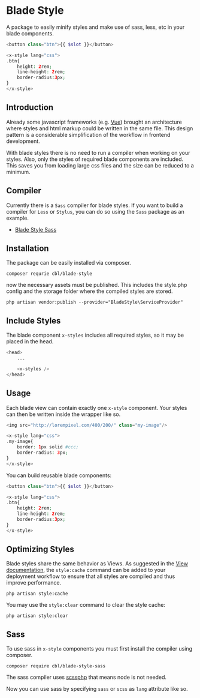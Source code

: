 # Blade Style

A package to easily minify styles and make use of sass, less, etc in your blade
components.

```php
<button class="btn">{{ $slot }}</button>

<x-style lang="css">
.btn{
    height: 2rem;
    line-height: 2rem;
    border-radius:3px;
}
</x-style>
```

## Introduction

Already some javascript frameworks (e.g. [Vue](https://vuejs.org/)) brought an
architecture where styles and html markup could be written in the same file.
This design pattern is a considerable simplification of the workflow in frontend
development.

With blade styles there is no need to run a compiler when working on your
styles. Also, only the styles of required blade components are included. This
saves you from loading large css files and the size can be reduced to a minimum.

## Compiler

Currently there is a `Sass` compiler for blade styles. If you want to build a
compiler for `Less` or `Stylus`, you can do so using the `Sass` package as an
example.

-   [Blade Style Sass](https://github.com/cbl/blade-style-sass)

## Installation

The package can be easily installed via composer.

```shell
composer requrie cbl/blade-style
```

now the necessary assets must be published. This includes the style.php config
and the storage folder where the compiled styles are stored.

```shell
php artisan vendor:publish --provider="BladeStyle\ServiceProvider"
```

## Include Styles

The blade component `x-styles` includes all required styles, so it may be placed
in the head.

```php
<head>
    ...

    <x-styles />
</head>
```

## Usage

Each blade view can contain exactly one `x-style` component. Your styles can
then be written inside the wrapper like so.

```php
<img src="http://lorempixel.com/400/200/" class="my-image"/>

<x-style lang="css">
.my-image{
    border: 1px solid #ccc;
    border-radius: 3px;
}
</x-style>
```

You can build reusable blade components:

```php
<button class="btn">{{ $slot }}</button>

<x-style lang="css">
.btn{
    height: 2rem;
    line-height: 2rem;
    border-radius:3px;
}
</x-style>
```

## Optimizing Styles

Blade styles share the same behavior as Views. As suggested in the
[View documentation](https://laravel.com/docs/7.x/views#optimizing-views), the
`style:cache` command can be added to your deployment workflow to ensure that
all styles are compiled and thus improve performance.

```shell
php artisan style:cache
```

You may use the `style:clear` command to clear the style cache:

```shell
php artisan style:clear
```

## Sass

To use sass in `x-style` components you must first install the compiler using
composer.

```shell
composer require cbl/blade-style-sass
```

The sass compiler uses [scssphp](https://github.com/scssphp/scssphp) that means
node is not needed.

Now you can use sass by specifying `sass` or `scss` as `lang` attribute like so.
